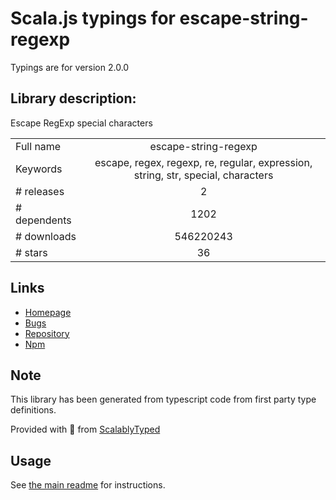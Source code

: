 
# Scala.js typings for escape-string-regexp

Typings are for version 2.0.0

## Library description:
Escape RegExp special characters

|                    |                 |
| ------------------ | :-------------: |
| Full name          | escape-string-regexp |
| Keywords           | escape, regex, regexp, re, regular, expression, string, str, special, characters |
| # releases         | 2 |
| # dependents       | 1202 |
| # downloads        | 546220243 |
| # stars            | 36 |

## Links
- [Homepage](https://github.com/sindresorhus/escape-string-regexp#readme)
- [Bugs](https://github.com/sindresorhus/escape-string-regexp/issues)
- [Repository](https://github.com/sindresorhus/escape-string-regexp)
- [Npm](https://www.npmjs.com/package/escape-string-regexp)
    


## Note
This library has been generated from typescript code from first party type definitions.

Provided with :purple_heart: from [ScalablyTyped](https://github.com/oyvindberg/ScalablyTyped)

## Usage
See [the main readme](../../readme.md) for instructions.


